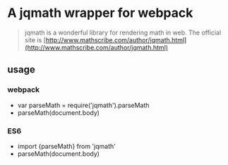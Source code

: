 # A jqmath wrapper for webpack
> jqmath is a wonderful library for rendering math in web. The official site is [http://www.mathscribe.com/author/jqmath.html](http://www.mathscribe.com/author/jqmath.html)

## usage
### webpack
- var parseMath = require('jqmath').parseMath
- parseMath(document.body)

### ES6
- import {parseMath} from 'jqmath'
- parseMath(document.body)